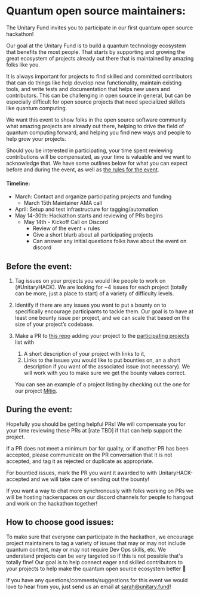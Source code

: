 # Quantum open source maintainers:

The Unitary Fund invites you to participate in our first quantum open source hackathon!

Our goal at the Unitary Fund is to build a quantum technology ecosystem that benefits the most people.
That starts by supporting and growing the great ecosystem of projects already out there that is maintained by amazing folks like you.

It is always important for projects to find skilled and committed contributors that can do things like help develop new functionality, maintain existing tools, and write tests and documentation that helps new users and contributors.
This can be challenging in open source in general, but can be especially difficult for open source projects that need specialized skillets like quantum computing.

We want this event to show folks in the open source software community what amazing projects are already out there, helping to drive the field of quantum computing forward, and helping you find new ways and people to help grow your projects.

Should you be interested in participating, your time spent reviewing contributions will be compensated, as your time is valuable and we want to acknowledge that.
We have some outlines below for what you can expect before and during the event, as well as [the rules for the event](./rules.md).

#### Timeline:
- March: Contact and organize participating projects and funding
  - March 15th Maintainer AMA call
- April: Setup and test infrastructure for tagging/automation
- May 14-30th: Hackathon starts and reviewing of PRs begins
  - May 14th - Kickoff Call on Discord
    - Review of the event + rules
    - Give a short blurb about all participating projects
    - Can answer any initial questions folks have about the event on discord


## Before the event:
1. Tag issues on your projects you would like people to work on (#UnitaryHACK). We are looking for ~4 issues for each project (totally can be more, just a place to start) of a variety of difficulty levels.
2. Identify if there are any issues you want to put a bounty on to specifically encourage participants to tackle them. Our goal is to have at least one bounty issue per project, and we can scale that based on the size of your project’s codebase.
3. Make a PR to [this repo](https://github.com/unitaryfund/unitaryhack) adding your project to the [participating projects](./participating-projects.md) list with 
   1. A short description of your project with links to it,
   2. Links to the issues you would like to put bounties on, an a short description if you want of the associated issue (not necessary). We will work with you to make sure we get the bounty values correct.

    You can see an example of a project listing by checking out the one for our project [Mitiq](./participating-projects#Mitiq). 

## During the event:
Hopefully you should be getting helpful PRs! We will compensate you for your time reviewing these PRs at [rate TBD] if that can help support the project.

If a PR does not meet a minimum bar for quality, or if another PR has been accepted, please communicate on the PR conversation that it is not accepted, and tag it as rejected or duplicate as appropriate.

For bountied issues, mark the PR you want it awarded to with UnitaryHACK-accepted and we will take care of sending out the bounty!

If you want a way to chat more synchronously with folks working on PRs we will be hosting hackerspaces on our discord channels for people to hangout and work on the hackathon together!

## How to choose good issues:

To make sure that everyone can participate in the hackathon, we encourage project maintainers to tag a variety of issues that may or may not include quantum content, may or may not require Dev Ops skills, etc. We understand projects can be very targeted so if this is not possible that's totally fine! Our goal is to help connect eager and skilled contributors to your projects to help make the quantum open source ecosystem better 💖

If you have any questions/comments/suggestions for this event we would love to hear from you, just send us an email at sarah@unitary.fund!
